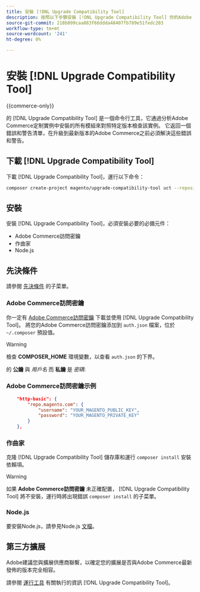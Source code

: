 ```yaml
---
title: 安裝 [!DNL Upgrade Compatibility Tool]
description: 按照以下步驟安裝 [!DNL Upgrade Compatibility Tool] 你的Adobe Commerce計畫。
source-git-commit: 218b099caa883f66ddda48407fb789e51fedc203
workflow-type: tm+mt
source-wordcount: '241'
ht-degree: 0%

---
```



# 安裝 [!DNL Upgrade Compatibility Tool]

{{commerce-only}}

的 [!DNL Upgrade Compatibility Tool] 是一個命令行工具，它通過分析Adobe Commerce定制實例中安裝的所有模組來對照特定版本檢查該實例。 它返回一個錯誤和警告清單，在升級到最新版本的Adobe Commerce之前必須解決這些錯誤和警告。

## 下載 [!DNL Upgrade Compatibility Tool]

下載 [!DNL Upgrade Compatibility Tool]，運行以下命令：

```bash
composer create-project magento/upgrade-compatibility-tool uct --repository https://repo.magento.com
```

## 安裝

安裝 [!DNL Upgrade Compatibility Tool]，必須安裝必要的必備元件：

* Adobe Commerce訪問密鑰
* 作曲家
* Node.js

## 先決條件

請參閱 [先決條件](../upgrade-compatibility-tool/prerequisites.md) 的子菜單。

### Adobe Commerce訪問密鑰

你一定有 [Adobe Commerce訪問密鑰](https://devdocs.magento.com/marketplace/sellers/profile-information.html#access-keys) 下載並使用 [!DNL Upgrade Compatibility Tool]。 將您的Adobe Commerce訪問密鑰添加到 `auth.json` 檔案，位於 `~/.composer` 預設值。

>[!WARNING]
>
>檢查 **COMPOSER_HOME** 環境變數，以查看 `auth.json` 的下界。

的 **公鑰** 與 _用戶名_ 而 **私鑰** 是 _密碼_:

### Adobe Commerce訪問密鑰示例

```json
    "http-basic": {
        "repo.magento.com": {
            "username": "YOUR_MAGENTO_PUBLIC_KEY",
            "password": "YOUR_MAGENTO_PRIVATE_KEY"
        }
    },
```

### 作曲家

克隆 [!DNL Upgrade Compatibility Tool] 儲存庫和運行 `composer install` 安裝依賴項。

>[!WARNING]
>
>如果 **Adobe Commerce訪問密鑰** 未正確配置， [!DNL Upgrade Compatibility Tool] 將不安裝，運行時將出現錯誤 `composer install` 的子菜單。

### Node.js

要安裝Node.js，請參見Node.js [文檔](https://nodejs.dev/learn/how-to-install-nodejs)。

## 第三方擴展

Adobe建議您與擴展供應商聯繫，以確定您的擴展是否與Adobe Commerce最新發佈的版本完全相容。

請參閱 [運行工具](../upgrade-compatibility-tool/run.md) 有關執行的資訊 [!DNL Upgrade Compatibility Tool]。
